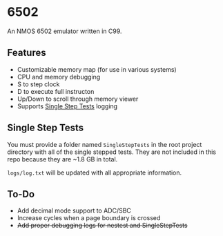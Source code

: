 # 6502
An NMOS 6502 emulator written in C99.

## Features
- Customizable memory map (for use in various systems)
- CPU and memory debugging
- S to step clock
- D to execute full instructon
- Up/Down to scroll through memory viewer
- Supports [Single Step Tests](https://github.com/SingleStepTests/65x02/tree/main/6502) logging

## Single Step Tests
You must provide a folder named `SingleStepTests` in the root project directory with all of the single stepped tests. They are not included in this repo because they are ~1.8 GB in total.

`logs/log.txt` will be updated with all appropriate information.

## To-Do
- Add decimal mode support to ADC/SBC
- Increase cycles when a page boundary is crossed
- ~~Add proper debugging logs for nestest and SingleStepTests~~
